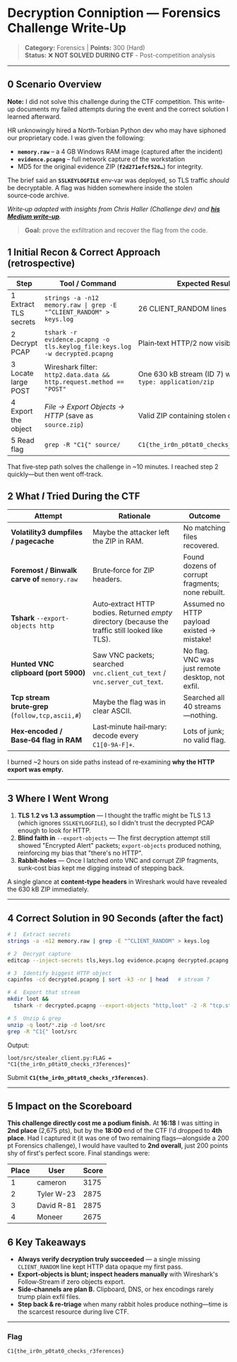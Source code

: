 # Decryption Conniption — Forensics Challenge Write‑Up

> **Category:** Forensics   |   **Points:** 300 (Hard)  
> **Status:** ❌ **NOT SOLVED DURING CTF** - Post-competition analysis

---

## 0  Scenario Overview

**Note:** I did not solve this challenge during the CTF competition. This write-up documents my failed attempts during the event and the correct solution I learned afterward.

HR unknowingly hired a North‑Torbian Python dev who may have siphoned our proprietary code.  I was given the following:

- **`memory.raw`** – a 4 GB Windows RAM image (captured after the incident)
- **`evidence.pcapng`** – full network capture of the workstation
- MD5 for the original evidence ZIP (**`f2d271efcf526…`**) for integrity.

The brief said an **`SSLKEYLOGFILE`** env‑var was deployed, so TLS traffic *should* be decryptable.  A flag was hidden somewhere inside the stolen source‑code archive.

*Write‑up adapted with insights from Chris Haller (Challenge dev) and [**his Medium write-up**](https://m4lwhere.medium.com/decryption-conniption-2025-correlation-one-ctf-e864f274ebb9).*

> **Goal:** prove the exfiltration and recover the flag from the code.

## 1  Initial Recon & Correct Approach (retrospective)

| Step                  | Tool / Command                                                              | Expected Result                                               |
| --------------------- | --------------------------------------------------------------------------- | ------------------------------------------------------------- |
| 1 Extract TLS secrets | `strings -a -n12 memory.raw \| grep -E "^CLIENT_RANDOM" > keys.log`         | 26 CLIENT\_RANDOM lines                                       |
| 2 Decrypt PCAP        | `tshark -r evidence.pcapng -o tls.keylog_file:keys.log -w decrypted.pcapng` | Plain‑text HTTP/2 now visible                                 |
| 3 Locate large POST   | Wireshark filter: `http2.data.data && http.request.method == "POST"`        | One 630 kB stream (ID 7) with `content-type: application/zip` |
| 4 Export the object   | *File → Export Objects → HTTP* (save as `source.zip`)                       | Valid ZIP containing stolen code                              |
| 5 Read flag           | `grep -R "C1{" source/`                                                     | `C1{the_ir0n_p0tat0_checks_r3ferences}`                       |

That five‑step path solves the challenge in \~10 minutes.  I reached step 2 quickly—but then went off‑track.

## 2  What *I* Tried During the CTF

| Attempt                                                                                                                      | Rationale                                                                                          | Outcome                                          |
| ---------------------------------------------------------------------------------------------------------------------------- | -------------------------------------------------------------------------------------------------- | ------------------------------------------------ |
| **Volatility3 dumpfiles / pagecache**                                                                                        | Maybe the attacker left the ZIP in RAM.                                                            | No matching files recovered.                     |
| **Foremost / Binwalk carve of** `memory.raw`                                                                                 | Brute‑force for ZIP headers.                                                                       | Found dozens of corrupt fragments; none rebuilt. |
| **Tshark** `--export-objects http`                                                                                           | Auto‑extract HTTP bodies.  Returned *empty* directory (because the traffic still looked like TLS). | Assumed no HTTP payload existed → mistake!       |
| **Hunted VNC clipboard (port 5900)**                                                                                         | Saw VNC packets; searched `vnc.client_cut_text` / `vnc.server_cut_text`.                           | No flag. VNC was just remote desktop, not exfil. |
| **Tcp stream brute‑grep** (`follow,tcp,ascii,#`)                                                                             | Maybe the flag was in clear ASCII.                                                                 | Searched all 40 streams—nothing.                 |
| **Hex‑encoded / Base‑64 flag in RAM**                                                                                        | Last‑minute hail‑mary: decode every `C1[0‑9A‑F]+`.                                                 | Lots of junk; no valid flag.                     |

I burned \~2 hours on side paths instead of re‑examining **why the HTTP export was empty.**

---

## 3  Where I Went Wrong

1. **TLS 1.2 vs 1.3 assumption** — I thought the traffic might be TLS 1.3 (which ignores `SSLKEYLOGFILE`), so I didn't trust the decrypted PCAP enough to look for HTTP.
2. **Blind faith in** `--export-objects` — The first decryption attempt still showed "Encrypted Alert" packets; `export-objects` produced nothing, reinforcing my bias that "there's no HTTP".
3. **Rabbit‑holes** — Once I latched onto VNC and corrupt ZIP fragments, sunk‑cost bias kept me digging instead of stepping back.

A single glance at **content‑type headers** in Wireshark would have revealed the 630 kB ZIP immediately.

---

## 4  Correct Solution in 90 Seconds (after the fact)

```bash
# 1  Extract secrets
strings -a -n12 memory.raw | grep -E "^CLIENT_RANDOM" > keys.log

# 2  Decrypt capture
editcap --inject-secrets tls,keys.log evidence.pcapng decrypted.pcapng

# 3  Identify biggest HTTP object
capinfos -cd decrypted.pcapng | sort -k3 -nr | head   # stream 7

# 4  Export that stream
mkdir loot &&
  tshark -r decrypted.pcapng --export-objects "http,loot" -2 -R "tcp.stream==7"

# 5  Unzip & grep
unzip -q loot/*.zip -d loot/src
grep -R "C1{" loot/src
```

Output:

```
loot/src/stealer_client.py:FLAG = "C1{the_ir0n_p0tat0_checks_r3ferences}"
```

Submit **`C1{the_ir0n_p0tat0_checks_r3ferences}`**.

---

## 5  Impact on the Scoreboard

**This challenge directly cost me a podium finish.** At **16:18** I was sitting in **2nd place** (2,675 pts), but by the **18:00** end of the CTF I'd dropped to **4th place**. Had I captured it (it was one of two remaining flags—alongside a 200 pt Forensics challenge), I would have vaulted to **2nd overall**, just 200 points shy of first's perfect score.  Final standings were:

| Place | User       | Score |
| ----- | ---------- | ----- |
| 1     | cameron    | 3175  |
| 2     | Tyler W-23 | 2875  |
| 3     | David R-81 | 2875  |
| 4     | Moneer     | 2675  |

## 6  Key Takeaways

- **Always verify decryption truly succeeded** — a single missing `CLIENT_RANDOM` line kept HTTP data opaque my first pass.
- **Export‑objects is blunt; inspect headers manually** with Wireshark's Follow‑Stream if zero objects export.
- **Side‑channels are plan B.** Clipboard, DNS, or hex encodings rarely trump plain exfil files.
- **Step back & re‑triage** when many rabbit holes produce nothing—time is the scarcest resource during live CTF.

---

### Flag

```text
C1{the_ir0n_p0tat0_checks_r3ferences}
```

